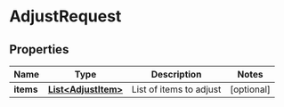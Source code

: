 
# AdjustRequest

## Properties
Name | Type | Description | Notes
------------ | ------------- | ------------- | -------------
**items** | [**List&lt;AdjustItem&gt;**](AdjustItem.md) | List of items to adjust |  [optional]




